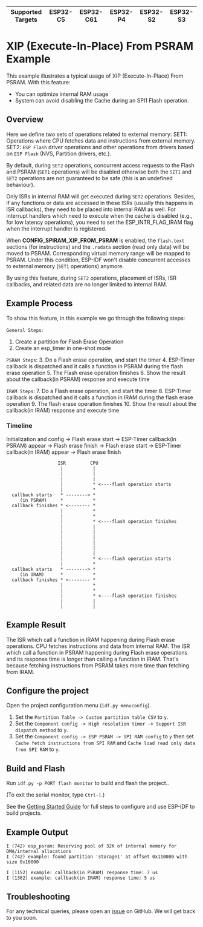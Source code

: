 | Supported Targets | ESP32-C5 | ESP32-C61 | ESP32-P4 | ESP32-S2 | ESP32-S3 |
| ----------------- | -------- | --------- | -------- | -------- | -------- |

# XIP (Execute-In-Place) From PSRAM Example

This example illustrates a typical usage of XIP (Execute-In-Place) From PSRAM. With this feature:
- You can optimize internal RAM usage
- System can avoid disabling the Cache during an SPI1 Flash operation.

## Overview

Here we define two sets of operations related to external memory:
SET1:  Operations where CPU fetches data and instructions from external memory.
SET2: `ESP Flash` driver operations and other operations from drivers based on `ESP Flash` (NVS, Partition drivers, etc.).

By default, during `SET2` operations, concurrent access requests to the Flash and PSRAM (`SET1` operations) will be disabled otherwise both the `SET1` and `SET2` operations are not guaranteed to be safe (this is an undefined behaviour).

Only ISRs in internal RAM will get executed during `SET2` operations. Besides, if any functions or data are accessed in these ISRs (usually this happens in ISR callbacks), they need to be placed into internal RAM as well. For interrupt handlers which need to execute when the cache is disabled (e.g., for low latency operations), you need to set the ESP_INTR_FLAG_IRAM flag when the interrupt handler is registered.

When **CONFIG_SPIRAM_XIP_FROM_PSRAM** is enabled,  the `flash.text` sections (for instructions) and the `.rodata` section (read only data) will be moved to PSRAM. Corresponding virtual memory range will be mapped to PSRAM. Under this condition, ESP-IDF won't disable concurrent accesses to external memory (`SET1` operations) anymore.

By using this feature, during `SET2` operations, placement of ISRs, ISR callbacks, and related data are no longer limited to internal RAM.

## Example Process

To show this feature, in this example we go through the following steps:

`General Steps`:
1. Create a partition for Flash Erase Operation
2. Create an esp_timer in one-shot mode

`PSRAM Steps`:
3. Do a Flash erase operation, and start the timer
4. ESP-Timer callback is dispatched and it calls a function in PSRAM during the flash erase operation
5. The Flash erase operation finishes
6. Show the result about the callback(in PSRAM) response and execute time

`IRAM Steps`:
7. Do a Flash erase operation, and start the timer
8. ESP-Timer callback is dispatched and it calls a function in IRAM during the flash erase operation
9. The flash erase operation finishes
10. Show the result about the callback(in IRAM) response and execute time

### Timeline

Initialization and config -> Flash erase start -> ESP-Timer callback(in PSRAM) appear -> Flash erase finish -> Flash erase start -> ESP-Timer callback(in IRAM) appear -> Flash erase finish

                       ISR         CPU
                        |           |
                        |           |
                        |           |
                        |           * <----flash operation starts
                        |           *
      callback starts   * --------> *
         (in PSRAM)     *           *
      callback finishes * <-------- *
                        |           *
                        |           *
                        |           * <----flash operation finishes
                        |           |
                        |           |
                        |           |
                        |           |
                        |           |
                        |           |
                        |           * <----flash operation starts
                        |           *
      callback starts   * --------> *
         (in IRAM)      *           *
      callback finishes * <-------- *
                        |           *
                        |           *
                        |           * <----flash operation finishes
                        |           |
                        |           |

## Example Result

The ISR which call a function in IRAM happening during Flash erase operations. CPU fetches instructions and data from internal RAM.
The ISR which call a function in PSRAM happening during Flash erase operations and its response time is longer than calling a function in IRAM. That's because fetching instructions from PSRAM takes more time than fetching from IRAM.

## Configure the project

Open the project configuration menu (`idf.py menuconfig`).

1. Set the `Partition Table -> Custom partition table CSV` to `y`.
2. Set the `Component config -> High resolution timer -> Support ISR dispatch method` to `y`.
3. Set the `Component config -> ESP PSRAM -> SPI RAM config` to `y` then set `Cache fetch instructions from SPI RAM` and `Cache load read only data from SPI RAM` to `y`.


## Build and Flash

Run `idf.py -p PORT flash monitor` to build and flash the project..

(To exit the serial monitor, type ``Ctrl-]``.)

See the [Getting Started Guide](https://docs.espressif.com/projects/esp-idf/en/latest/get-started/index.html) for full steps to configure and use ESP-IDF to build projects.

## Example Output

```
I (742) esp_psram: Reserving pool of 32K of internal memory for DMA/internal allocations
I (742) example: found partition 'storage1' at offset 0x110000 with size 0x10000

I (1152) example: callback(in PSRAM) response time: 7 us
I (1362) example: callback(in IRAM) response time: 5 us

```

## Troubleshooting

For any technical queries, please open an [issue](https://github.com/espressif/esp-idf/issues) on GitHub. We will get back to you soon.
